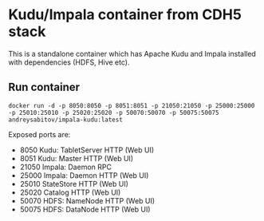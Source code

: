 # Kudu/Impala container from CDH5 stack

This is a standalone container which has Apache Kudu and Impala installed with dependencies (HDFS, Hive etc).

## Run container

```
docker run -d -p 8050:8050 -p 8051:8051 -p 21050:21050 -p 25000:25000 -p 25010:25010 -p 25020:25020 -p 50070:50070 -p 50075:50075 andreysabitov/impala-kudu:latest
```

Exposed ports are:
* 8050 Kudu: TabletServer HTTP (Web UI)
* 8051 Kudu: Master HTTP (Web UI)
* 21050 Impala: Daemon RPC
* 25000 Impala: Daemon HTTP (Web UI)
* 25010 StateStore HTTP (Web UI)
* 25020 Catalog HTTP (Web UI)
* 50070 HDFS: NameNode HTTP (Web UI)
* 50075 HDFS: DataNode HTTP (Web UI)
